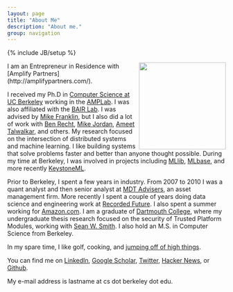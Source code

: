 ```yaml
---
layout: page
title: "About Me"
description: "About me."
group: navigation
---
```

{% include JB/setup %}

<img src="{{ BASE_PATH}}assets/me.jpg" align="right" width="200" height="200">
I am an Entrepreneur in Residence with [Amplify Partners](http://amplifypartners.com/).

I received my Ph.D in [Computer Science at UC Berkeley](http://cs.berkeley.edu/) working in the [AMPLab](http://amplab.cs.berkeley.edu). I was also affiliated with the [BAIR Lab](http://bair.berkeley.edu/). I was advised by [Mike Franklin](http://www.cs.berkeley.edu/~franklin/), but I also did a lot of work with [Ben Recht](https://people.eecs.berkeley.edu/~brecht/), [Mike Jordan](https://people.eecs.berkeley.edu/~jordan/), [Ameet Talwalkar](http://web.cs.ucla.edu/~ameet/), and others. My research focused on the intersection of distributed systems and machine learning. I like building systems that solve problems faster and better than anyone thought possible. During my time at Berkeley, I was involved in projects including [MLlib](http://spark.apache.org/mllib/), [MLbase](http://www.mlbase.org/), and more recently [KeystoneML](http://keystone-ml.org/).

Prior to Berkeley, I spent a few years in industry. From 2007 to 2010 I was a quant analyst and then senior analyst at [MDT Advisers](http://www.mdtadvisers.com), an asset management firm. More recently I spent a couple of years doing data science and engineering work at [Recorded Future](http://www.recordedfuture.com). I also spent a summer working for [Amazon.com](http://www.amazon.com/). I am a graduate of [Dartmouth College](http://www.dartmouth.edu/), where my undergraduate thesis research focused on the security of Trusted Platform Modules, working with [Sean W. Smith](http://cs.dartmouth.edu/~sws/). I also hold an M.S. in Computer Science from Berkeley.

In my spare time, I like golf, cooking, and [jumping off of high things](http://www.dartmouthsports.com/ViewArticle.dbml?DB_OEM_ID=11600&ATCLID=683330).

You can find me on [LinkedIn](http://www.linkedin.com/in/ersparks/), [Google Scholar](http://scholar.google.com/citations?user=Hs3AnAkAAAAJ), [Twitter](https://twitter.com/evanrsparks), [Hacker News](http://news.ycombinator.com/user?id=etrain), or [Github](http://github.com/etrain/).

My e-mail address is lastname at cs dot berkeley dot edu.
